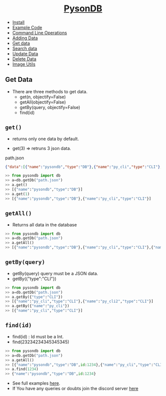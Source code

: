 <h1 align="center"><u>PysonDB</u></h1>

* [Install](https://github.com/fredysomy/pysonDB) 
* [Example Code](https://github.com/fredysomy/pysonDB/tree/master/example) 
* [Command Line Operations](https://fredysomy.me/pysonDB/docs/cli) 
* [Adding Data](https://fredysomy.me/pysonDB/docs/add) 
* [Get data](https://fredysomy.me/pysonDB/docs/get) 
* [Search data](https://fredysomy.me/pysonDB/docs/re_search) 
* [Update Data](https://fredysomy.me/pysonDB/docs/update) 
* [Delete Data](https://fredysomy.me/pysonDB/docs/delete)
* [Image Utils](https://fredysomy.me/pysonDB/docs/image_utils)

<h2>Get Data</h2>

* There are three methods to get data.
  * get(n, objectify=False)
  * getAll(objectify=False)
  * getBy(query, objectify=False)
  * find(id)


<h2><code>get()</code></h2>

* returns only one data by default.

* get(3) => retruns 3 json data. 

path.json

```json
{"data":[{"name":"pysondb","type":"DB"},{"name":"py_cli","type":"CLI"},{"name":"py_cli2","type":"CLI"}]}
```

```python
>> from pysondb import db
>> a=db.getDb("path.json")
>> a.get()
>> [{"name":"pysondb","type":"DB"}]
>> a.get(1)
>> [{"name":"pysondb","type":"DB"},{"name":"py_cli","type":"CLI"}]

```
<h2><code>getAll()</code></h2>

* Returns all data in the database

```python
>> from pysondb import db
>> a=db.getDb("path.json")
>> a.getAll()
>> [{"name":"pysondb","type":"DB"},{"name":"py_cli","type":"CLI"},{"name":"py_cli2","type":"CLI"}]

```
<h2><code>getBy(query)</code></h2>

* getBy(query)  query must be a JSON data.
* getBy({"type":"CLI"})

```python
>> from pysondb import db
>> a=db.getDb("path.json")
>> a.getBy({"type":"CLI"})
>> [{"name":"py_cli","type":"CLI"},{"name":"py_cli2","type":"CLI"}]
>> a.getBy({"name":"py_cli"})
>> [{"name":"py_cli","type":"CLI"}]
```

<h2><code>find(id)</code></h2>

* find(id) : Id must be a Int.
* find(23234234345345345)

```python
>> from pysondb import db
>> a=db.getDb("path.json")
>> a.getAll()
>> [{"name":"pysondb","type":"DB",id:1234},{"name":"py_cli","type":"CLI",id:5678},{"name":"py_cli2","type":"CLI",id:9101112}]
>> a.find(1234)
>> {"name":"pysondb","type":"DB",id:1234}
```


* See full examples [here](https://github.com/fredysomy/pysonDB/example). 
* If You have any queries or doubts join the discord server [here](https://discord.gg/SZyk2dCgwg)